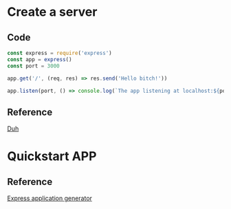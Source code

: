 # Create a server
## Code
```javascript
const express = require('express')
const app = express()
const port = 3000

app.get('/', (req, res) => res.send('Hello bitch!'))

app.listen(port, () => console.log(`The app listening at localhost:${port}`))
```
## Reference
[Duh](https://expressjs.com/en/starter/hello-world.html)

# Quickstart APP

## Reference
[Express application generator](https://expressjs.com/en/starter/generator.html)